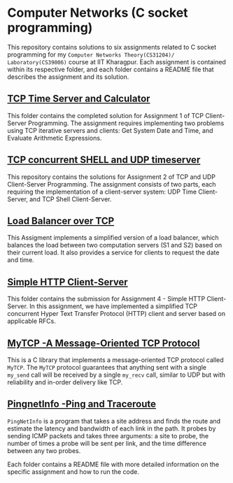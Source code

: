 # Computer Networks (C socket programming)

This repository contains solutions to six assignments related to C socket programming for my `Computer Networks Theory(CS31204)/ Laboratory(CS39006)` course at IIT Kharagpur. Each assignment is contained within its respective folder, and each folder contains a README file that describes the assignment and its solution.

## [TCP Time Server and Calculator](TCP%20Calculator%20and%20Timeserver)

This folder contains the completed solution for Assignment 1 of TCP Client-Server Programming. The assignment requires implementing two problems using TCP iterative servers and clients: Get System Date and Time, and Evaluate Arithmetic Expressions.

## [TCP concurrent SHELL and UDP timeserver](TCP%20concurrent%20SHELL%20and%20UDP%20timeserver)

This repository contains the solutions for Assignment 2 of TCP and UDP Client-Server Programming. The assignment consists of two parts, each requiring the implementation of a client-server system: UDP Time Client-Server, and TCP Shell Client-Server.

## [Load Balancer over TCP](Load%20Balancer%20over%20TCP)

This Assigment implements a simplified version of a load balancer, which balances the load between two computation servers (S1 and S2) based on their current load. It also provides a service for clients to request the date and time.

## [Simple HTTP Client-Server](HTTP%20client-server)

This folder contains the submission for Assignment 4 - Simple HTTP Client-Server. In this assignment, we have implemented a simplified TCP concurrent Hyper Text Transfer Protocol (HTTP) client and server based on applicable RFCs.

## [MyTCP -A Message-Oriented TCP Protocol](MyTCP%20-Message%20oriented%20TCP)

This is a C library that implements a message-oriented TCP protocol called `MyTCP`. The `MyTCP` protocol guarantees that anything sent with a single `my_send` call will be received by a single `my_recv` call, similar to UDP but with reliability and in-order delivery like TCP.

## [PingnetInfo -Ping and Traceroute](Ping%20and%20TraceRoute)

`PingNetInfo` is a program that takes a site address and finds the route and estimate the latency and bandwidth of each link in the path. It probes by sending ICMP packets and takes three arguments: a site to probe, the number of times a probe will be sent per link, and the time difference between any two probes.

Each folder contains a README file with more detailed information on the specific assignment and how to run the code.